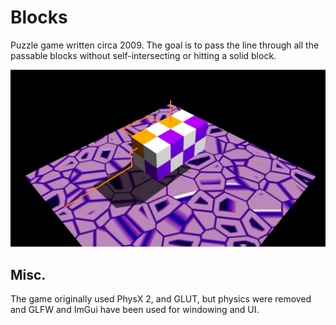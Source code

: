 # Blocks

Puzzle game written circa 2009.
The goal is to pass the line through all the passable blocks without self-intersecting or hitting a solid block.

![Screenshot](screenshot.png)

## Misc.

The game originally used PhysX 2, and GLUT, but physics were removed and GLFW and ImGui have been used for windowing and UI.

